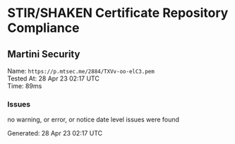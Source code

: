 # STIR/SHAKEN Certificate Repository Compliance

## Martini Security

Name: `https://p.mtsec.me/2884/TXVv-oo-elC3.pem`\
Tested At: 28 Apr 23 02:17 UTC\
Time: 89ms

### Issues

no warning, or error, or notice date level issues were found

Generated: 28 Apr 23 02:17 UTC